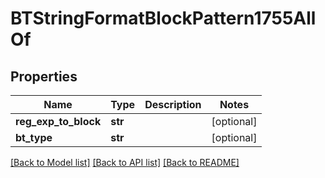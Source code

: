 # BTStringFormatBlockPattern1755AllOf

## Properties
Name | Type | Description | Notes
------------ | ------------- | ------------- | -------------
**reg_exp_to_block** | **str** |  | [optional] 
**bt_type** | **str** |  | [optional] 

[[Back to Model list]](../README.md#documentation-for-models) [[Back to API list]](../README.md#documentation-for-api-endpoints) [[Back to README]](../README.md)


